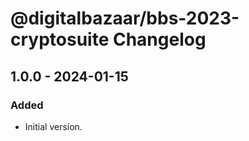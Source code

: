 # @digitalbazaar/bbs-2023-cryptosuite Changelog

## 1.0.0 - 2024-01-15

### Added
- Initial version.
